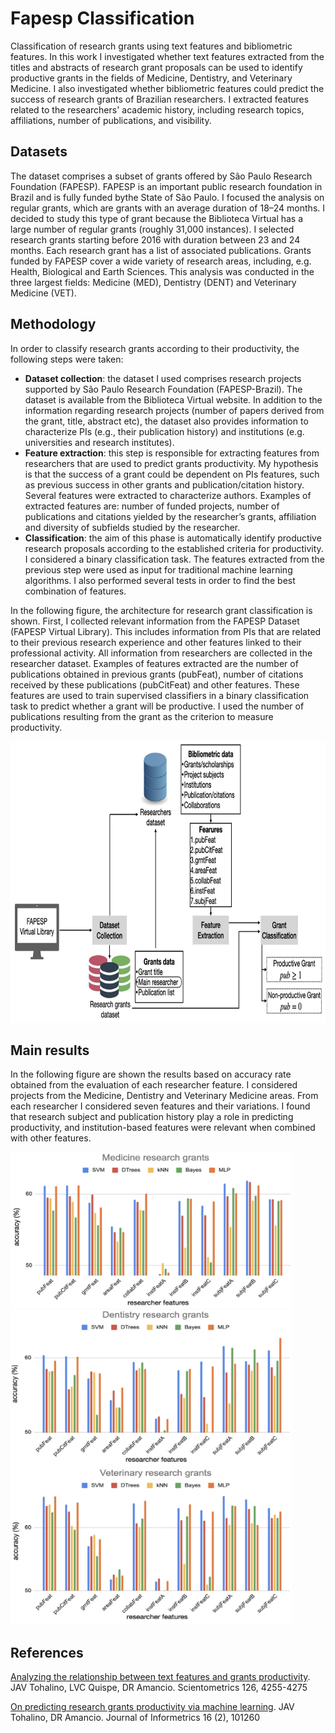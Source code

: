 # Fapesp Classification
Classification of research grants using text features and bibliometric features. In this work I investigated whether text features extracted from the titles and abstracts of research grant proposals can be used to identify productive grants in the fields of Medicine, Dentistry, and Veterinary Medicine. I also investigated whether bibliometric features could predict the success of research grants of Brazilian researchers. I extracted features related to the researchers' academic history, including research topics, affiliations, number of publications, and visibility.
 
## Datasets

The dataset comprises a subset of grants offered by São Paulo Research Foundation (FAPESP). FAPESP is an important public research foundation in Brazil and is fully funded bythe State of São Paulo. I focused the analysis on regular grants, which are grants with an average duration of 18–24 months. I decided to study this type of grant because the Biblioteca Virtual has a large number of regular grants (roughly 31,000 instances). I selected research grants starting before 2016 with duration between 23 and 24 months. Each research grant has a list of associated publications. Grants funded by FAPESP cover a wide variety of research areas, including, e.g. Health, Biological and Earth Sciences. This analysis was conducted in the three largest fields: Medicine (MED), Dentistry (DENT) and Veterinary Medicine (VET).

## Methodology
In order to classify research grants according to their productivity, the following steps were taken:
- **Dataset collection**: the dataset I used comprises research projects supported by São Paulo Research Foundation (FAPESP-Brazil). The dataset is available from the Biblioteca Virtual website. In addition to the information regarding research projects (number of papers derived from the grant, title, abstract etc), the dataset also provides information to characterize PIs (e.g., their publication history) and institutions (e.g. universities and research institutes).
- **Feature extraction**: this step is responsible for extracting features from researchers that are used to predict grants productivity. My hypothesis is that the success of a grant could be dependent on PIs features, such as previous success in other grants and publication/citation history. Several features were extracted to characterize authors. Examples of extracted features are: number of funded projects, number of publications and citations yielded by the researcher’s grants, affiliation and diversity of subfields studied by the researcher. 
- **Classification**: the aim of this phase is automatically identify productive research proposals according to the established criteria for productivity. I considered a binary classification task. The features extracted from the previous step were used as input for traditional machine learning algorithms. I also performed several tests in order to find the best combination of features. 

In the following figure, the architecture for research grant classification is shown. First, I collected relevant information from the FAPESP Dataset (FAPESP Virtual Library). This includes information from PIs that are related to their previous research experience and other features linked to their professional activity. All information from researchers are collected in the researcher dataset. Examples of features extracted are the number of publications obtained in previous grants (pubFeat), number of citations received by these publications (pubCitFeat) and other features. These features are used to train supervised classifiers in a binary classification task to predict whether a grant will be productive. I used the number of publications resulting from the grant as the criterion to measure productivity.

<img src="fc_arquitecture.png" width="650" height="450">


## Main results
In the following figure are shown the results based on accuracy rate obtained from the evaluation of each researcher feature. I considered projects from the Medicine, Dentistry and Veterinary Medicine areas. From each researcher I considered seven features and their variations. I found that research subject and publication history play a role in predicting productivity, and institution-based features were relevant when combined with other features. 

<img src="fc_medicine.png" width="450" height="250">
<img src="fc_dentistry.png" width="450" height="250">
<img src="fc_veterinary.png" width="450" height="250">

## References
[Analyzing the relationship between text features and grants productivity](https://link.springer.com/article/10.1007/s11192-021-03926-x). JAV Tohalino, LVC Quispe, DR Amancio. Scientometrics 126, 4255-4275

[On predicting research grants productivity via machine learning](https://www.sciencedirect.com/science/article/abs/pii/S1751157722000128). JAV Tohalino, DR Amancio. Journal of Informetrics 16 (2), 101260
 
